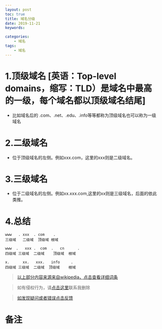 ```yaml
---
layout: post
toc: true
title: 域名分级
date: 2019-11-21
keywords:

categories:
    - 域名
tags:
    - 域名
---
```


# 1.顶级域名 [英语：Top-level domains，缩写：TLD）是域名中最高的一级，每个域名都以顶级域名结尾]
- 比如域名后的 .com、.net、.edu、.info等等都称为顶级域名也可以称为一级域名
<!-- more -->
# 2.二级域名
- 位于顶级域名的左侧。例如xxx.com，这里的xxx则是二级域名。

# 3.三级域名
- 位于二级域名的左侧。例如xx.xxx.com,这里的xx则是三级域名，后面的依此类推。

# 4.总结
```
www   . xxx  . com    .
三级域   二级域  顶级域 根域

www  .   xxx .  com  .   cn      .
四级域 三级域  二级域    顶级域  根域

x.      xx.   xxx.   info     .
四级域 三级域  二级域  顶级域    根域
```
>[以上部分内容来源来自wikipedia，点击查看详细词条](https://zh.wikipedia.org/wiki/%E5%9F%9F%E5%90%8D#%E5%9F%9F%E5%90%8D%E5%B1%82%E6%AC%A1)

>如有侵权行为，请[点击这里](https://github.com/cooper-q/MattMeng_hexo/issues)联系我删除

>[如发现疑问或者错误点击反馈](https://github.com/cooper-q/MattMeng_hexo/issues)

# 备注

